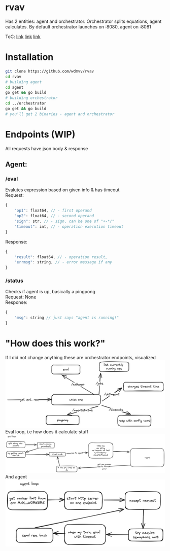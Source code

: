 # rvav
Has 2 entities: agent and orchestrator. Orchestrator splits equations, agent calculates. By default orchestrator launches on :8080, agent on :8081

ToC:
[link](#installation)
[link](#endpoints-wip)
[link](#how-does-this-work)

# Installation
```sh
git clone https://github.com/wdmvv/rvav
cd rvav
# building agent
cd agent
go get && go build
# building orchestrator
cd ../orchestrator
go get && go build
# you'll get 2 binaries - agent and orchestrator
```

# Endpoints (WIP)
All requests have json body & response<br>
## Agent:<br>
### /eval
Evalutes expression based on given info & has timeout<br>
Request:<br>
```js
{
    "op1": float64, // - first operand
    "op2": float64, // - second operand
    "sign": str, // - sign, can be one of "+-*/"
    "timeout": int, // - operation execution timeout
}
```
Response:<br>
```js
{
    "result": float64, // - operation result,
    "errmsg": string, // - error message if any
}
```
### /status
Checks if agent is up, basically a pingpong<br>
Request: None<br>
Response:<br>
```js
{
    "msg": string // just says "agent is running!"
}
```

# "How does this work?"
If I did not change anything these are orchestrator endpoints, visualized 
![image](./images/orchestrator.png)
Eval loop, i.e how does it calculate stuff
![image](./images/eval.png)
And agent
![image](./images/agent.png)